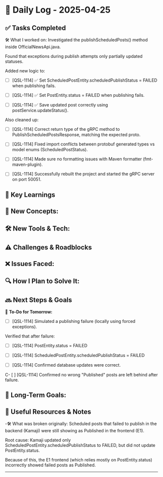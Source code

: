 
# 📝 Daily Log - 2025-04-25

## ✅ Tasks Completed
🛠 What I worked on:
Investigated the publishScheduledPosts() method inside OfficialNewsApi.java.

Found that exceptions during publish attempts only partially updated statuses.

Added new logic to:

- [ ] [QSL-1114] ✅ Set ScheduledPostEntity.scheduledPublishStatus = FAILED when publishing fails.

- [ ] [QSL-1114] ✅ Set PostEntity.status = FAILED when publishing fails.

- [ ] [QSL-1114] ✅ Save updated post correctly using postService.updateStatus().

Also cleaned up:

- [ ] [QSL-1114] Correct return type of the gRPC method to PublishScheduledPostsResponse, matching the expected proto.

- [ ] [QSL-1114] Fixed import conflicts between protobuf generated types vs model enums (ScheduledPostStatus).

- [ ] [QSL-1114] Made sure no formatting issues with Maven formatter (fmt-maven-plugin).

- [ ] [QSL-1114] Successfully rebuilt the project and started the gRPC server on port 50051.



## 📖 Key Learnings
📌 **New Concepts:**
-

🛠 **New Tools & Tech:**
-

## ⚠️ Challenges & Roadblocks
❌ **Issues Faced:**
-

🔍 **How I Plan to Solve It:**
-

## 🔜 Next Steps & Goals
🎯 **To-Do for Tomorrow:**
- [ ] [QSL-1114]  Simulated a publishing failure (locally using forced exceptions).

Verified that after failure:

- [ ] [QSL-1114]  PostEntity.status = FAILED

- [ ] [QSL-1114]  ScheduledPostEntity.scheduledPublishStatus = FAILED

- [ ] [QSL-1114]  Confirmed database updates were correct.

C- [ ] [QSL-1114]  Confirmed no wrong "Published" posts are left behind after failure.

📅 **Long-Term Goals:**
-

## 🔗 Useful Resources & Notes
-🛠 What was broken originally:
Scheduled posts that failed to publish in the backend (Kamaji) were still showing as Published in the frontend (E1).

Root cause: Kamaji updated only ScheduledPostEntity.scheduledPublishStatus to FAILED, but did not update PostEntity.status.

Because of this, the E1 frontend (which relies mostly on PostEntity.status) incorrectly showed failed posts as Published.


---
